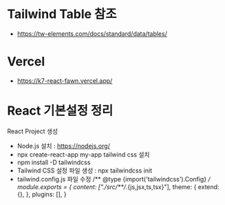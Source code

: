 # Tailwind Table 참조
- https://tw-elements.com/docs/standard/data/tables/
# Vercel
- https://k7-react-fawn.vercel.app/

# React 기본설정 정리
React Project 생성
- Node.js 설치 : https://nodejs.org/
- npx create-react-app my-app
tailwind css 설치
- npm install -D tailwindcss
- Tailwind CSS 설정 파일 생성 : npx tailwindcss init
- tailwind.config.js 파일 수정
  /** @type {import('tailwindcss').Config} */
module.exports = {
  content: ["./src/**/*.{js,jsx,ts,tsx}"],
  theme: {
    extend: {},
  },
  plugins: [],
}
